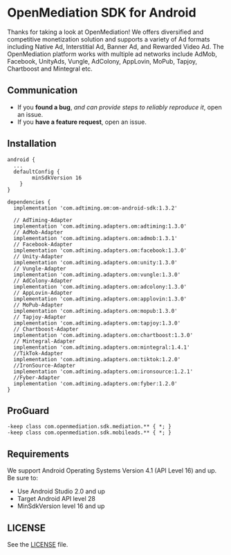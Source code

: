 ﻿# OpenMediation SDK for Android
Thanks for taking a look at OpenMediation! We offers diversified and competitive monetization solution and supports a variety of Ad formats including Native Ad, Interstitial Ad, Banner Ad, and Rewarded Video Ad. The OpenMediation platform works with multiple ad networks include AdMob, Facebook, UnityAds, Vungle, AdColony, AppLovin, MoPub, Tapjoy, Chartboost and Mintegral etc.

## Communication

- If you **found a bug**, _and can provide steps to reliably reproduce it_, open an issue.
- If you **have a feature request**, open an issue.

## Installation

```
android {
  ...
  defaultConfig {
        minSdkVersion 16
    }
}

dependencies {
  implementation 'com.adtiming.om:om-android-sdk:1.3.2'

  // AdTiming-Adapter
  implementation 'com.adtiming.adapters.om:adtiming:1.3.0'  
  // AdMob-Adapter
  implementation 'com.adtiming.adapters.om:admob:1.3.1'
  // Facebook-Adapter
  implementation 'com.adtiming.adapters.om:facebook:1.3.0'  
  // Unity-Adapter
  implementation 'com.adtiming.adapters.om:unity:1.3.0'
  // Vungle-Adapter
  implementation 'com.adtiming.adapters.om:vungle:1.3.0'  
  // AdColony-Adapter
  implementation 'com.adtiming.adapters.om:adcolony:1.3.0'
  // AppLovin-Adapter
  implementation 'com.adtiming.adapters.om:applovin:1.3.0'  
  // MoPub-Adapter
  implementation 'com.adtiming.adapters.om:mopub:1.3.0'
  // Tapjoy-Adapter
  implementation 'com.adtiming.adapters.om:tapjoy:1.3.0'
  // Chartboost-Adapter
  implementation 'com.adtiming.adapters.om:chartboost:1.3.0'  
  // Mintegral-Adapter
  implementation 'com.adtiming.adapters.om:mintegral:1.4.1'
  //TikTok-Adapter
  implementation 'com.adtiming.adapters.om:tiktok:1.2.0'
  //IronSource-Adapter
  implementation 'com.adtiming.adapters.om:ironsource:1.2.1'
  //Fyber-Adapter
  implementation 'com.adtiming.adapters.om:fyber:1.2.0'
}
```

## ProGuard
```
-keep class com.openmediation.sdk.mediation.** { *; }
-keep class com.openmediation.sdk.mobileads.** { *; }
```

## Requirements
We support Android Operating Systems Version 4.1 (API Level 16) and up. Be sure to:

- Use Android Studio 2.0 and up
- Target Android API level 28
- MinSdkVersion level 16 and up

## LICENSE
See the [LICENSE](LICENSE) file.


